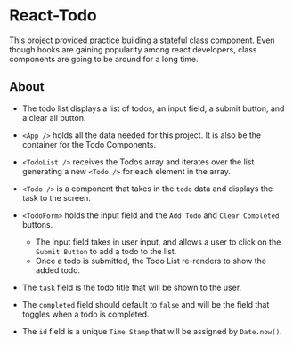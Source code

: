 # React-Todo

This project provided practice building a stateful class component. Even though hooks are gaining popularity among react developers, class components are going to be around for a long time.

## About
- The todo list displays a list of todos, an input field, a submit button, and a clear all button.

- `<App />` holds all the data needed for this project. It is also be the container for the Todo Components.
- `<TodoList />` receives the Todos array and iterates over the list generating a new `<Todo />` for each element in the array.
- `<Todo />` is a component that takes in the `todo` data and displays the task to the screen.
- `<TodoForm>` holds the input field and the `Add Todo` and `Clear Completed` buttons.
  - The input field takes in user input, and allows a user to click on the `Submit Button` to add a todo to the list.
  - Once a todo is submitted, the Todo List re-renders to show the added todo.

- The `task` field is the todo title that will be shown to the user.
- The `completed` field should default to `false` and will be the field that toggles when a todo is completed.
- The `id` field is a unique `Time Stamp` that will be assigned by `Date.now()`.
